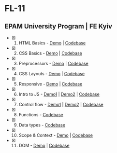 # FL-11

## EPAM University Program | FE Kyiv

- [x] 1. HTML Basics - [Demo](https://romanovaleksander.github.io/FL-11/FL11_HW1/homework/) | [Codebase](https://github.com/RomanovAleksander/FL-11/blob/master/FL11_HW1/homework/index.html)
- [x] 2. CSS Basics - [Demo](https://romanovaleksander.github.io/FL-11/FL11_HW2/homework/) | [Codebase](https://github.com/RomanovAleksander/FL-11/blob/master/FL11_HW2/homework/css/style.css)
- [x] 3. Preprocessors - [Demo](https://romanovaleksander.github.io/FL-11/FL11_HW3/homework/) | [Codebase](https://github.com/RomanovAleksander/FL-11/blob/master/FL11_HW3/homework/scss/)
- [x] 4. CSS Layouts - [Demo](https://romanovaleksander.github.io/FL-11/FL11_HW4/homework/) | [Codebase](https://github.com/RomanovAleksander/FL-11/blob/master/FL11_HW4/homework/)
- [x] 5. Responsive - [Demo](https://romanovaleksander.github.io/FL-11/FL11_HW5/homework/) | [Codebase](https://github.com/RomanovAleksander/FL-11/blob/master/FL11_HW5/homework/)
- [x] 6. Intro to JS - [Demo1](https://romanovaleksander.github.io/FL-11/FL11_HW6/homework/task1.html) | [Demo2](https://romanovaleksander.github.io/FL-11/FL11_HW6/homework/task2.html) | [Codebase](https://github.com/RomanovAleksander/FL-11/blob/master/FL11_HW6/homework/)
- [x] 7. Control flow - [Demo1](https://romanovaleksander.github.io/FL-11/FL11_HW7/homework/src/task1.html) | [Demo2](https://romanovaleksander.github.io/FL-11/FL11_HW7/homework/src/task2.html) | [Codebase](https://github.com/RomanovAleksander/FL-11/blob/master/FL11_HW7/homework/src/)
- [x] 8. Functions - [Codebase](https://github.com/RomanovAleksander/FL-11/blob/master/FL11_HW8/homework/js/)
- [x] 9. Data types - [Codebase](https://github.com/RomanovAleksander/FL-11/blob/master/FL11_HW9/homework/index.js)
- [x] 10. Scope & Context - [Demo](https://romanovaleksander.github.io/FL-11/FL11_HW10/homework/) | [Codebase](https://github.com/RomanovAleksander/FL-11/blob/master/FL11_HW10/homework/js/fighters_game.js)
- [x] 11. DOM - [Demo](https://romanovaleksander.github.io/FL-11/FL11_HW11/homework/) | [Codebase](https://github.com/RomanovAleksander/FL-11/blob/master/FL11_HW11/homework/)
